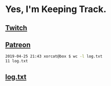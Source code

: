 # Yes, I'm Keeping Track.

## [Twitch](https://twitch.tv/ojreeves)
## [Patreon](https://patreon.com/ojreeves)

```bash
2019-04-25 21:43 xorcat@box $ wc -l log.txt
11 log.txt
```

## [log.txt](/log.txt)
